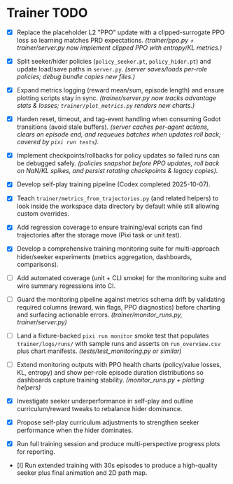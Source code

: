 # Trainer TODO

- [x] Replace the placeholder L2 "PPO" update with a clipped-surrogate PPO loss so learning matches PRD expectations. *(trainer/ppo.py + trainer/server.py now implement clipped PPO with entropy/KL metrics.)*
- [x] Split seeker/hider policies (`policy_seeker.pt`, `policy_hider.pt`) and update load/save paths in `server.py`. *(server saves/loads per-role policies; debug bundle copies new files.)*
- [x] Expand metrics logging (reward mean/sum, episode length) and ensure plotting scripts stay in sync. *(trainer/server.py now tracks advantage stats & losses; `trainer/plot_metrics.py` renders new charts.)*
- [x] Harden reset, timeout, and tag-event handling when consuming Godot transitions (avoid stale buffers). *(server caches per-agent actions, clears on episode end, and requeues batches when updates roll back; covered by `pixi run tests`).*
- [x] Implement checkpoints/rollbacks for policy updates so failed runs can be debugged safely. *(policies snapshot before PPO updates, roll back on NaN/KL spikes, and persist rotating checkpoints & legacy copies).*

- [x] Develop self-play training pipeline (Codex completed 2025-10-07).
- [x] Teach `trainer/metrics_from_trajectories.py` (and related helpers) to look inside the workspace data directory by default while still allowing custom overrides.
- [x] Add regression coverage to ensure training/eval scripts can find trajectories after the storage move (Pixi task or unit test).
- [x] Develop a comprehensive training monitoring suite for multi-approach hider/seeker experiments (metrics aggregation, dashboards, comparisons).
- [ ] Add automated coverage (unit + CLI smoke) for the monitoring suite and wire summary regressions into CI.
- [ ] Guard the monitoring pipeline against metrics schema drift by validating required columns (reward, win flags, PPO diagnostics) before charting and surfacing actionable errors. *(trainer/monitor_runs.py, trainer/server.py)*
- [ ] Land a fixture-backed `pixi run monitor` smoke test that populates `trainer/logs/runs/` with sample runs and asserts on `run_overview.csv` plus chart manifests. *(tests/test_monitoring.py or similar)*
- [ ] Extend monitoring outputs with PPO health charts (policy/value losses, KL, entropy) and show per-role episode duration distributions so dashboards capture training stability. *(monitor_runs.py + plotting helpers)*
- [x] Investigate seeker underperformance in self-play and outline curriculum/reward tweaks to rebalance hider dominance.
- [x] Propose self-play curriculum adjustments to strengthen seeker performance when the hider dominates.
- [x] Run full training session and produce multi-perspective progress plots for reporting.
- [I] Run extended training with 30s episodes to produce a high-quality seeker plus final animation and 2D path map.
